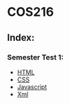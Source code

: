 # COS216

## Index:
### Semester Test 1:
- [HTML](html.md)
- [CSS](css.md)
- [Javascript](javascript.md)
- [Xml](xml.md)
